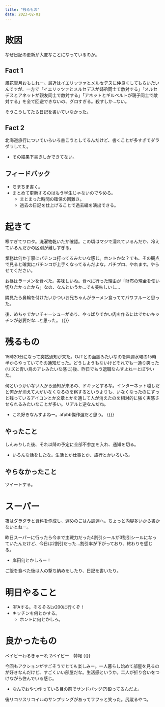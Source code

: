 ```yaml
---
title: "残るもの"
date: 2023-02-01
---
```



# 敗因
なぜ日記の更新が大変なことになっているのか。

## Fact 1
風花雪月おもしれー。最近はイエリッツァとメルセデスに仲良くしてもらいたいんですが、一方で「イエリッツァとメルセデスが姉弟同士で敵対する」「メルセデスとアネットが親友同士で敵対する」「アネットとギルベルトが親子同士で敵対する」を全て回避できないの、グロすぎる。殺すしか...ない。

そうこうしてたら日記を書いていなかった。

## Fact 2
北海道旅行についていろいろ書こうとしてるんだけど、書くことが多すぎてダラダラしてた。
- その結果下書きしかできてない。

## フィードバック
- ちまちま書く。
- まとめて更新するのはもう学生じゃないのでやめる。
  - まとまった時間の確保の困難さ。
  - 過去の日記を仕上げることで過去編を演出できる。

# 起きて
寒すぎてワロタ。洗濯物乾いたか確認。この頃はマジで濡れているんだか、冷えているんだかの区別が難しすぎる。

業務は何か丁寧にパチンコ打ってるみたいな感じ。ホントかな？でも、その観点で見ると確実にパチンコが上手くなってるんだよな。パチプロ、やれます。やらせてください。

お昼はラーメンを食べた。美味しいね。食べに行った理由が「財布の現金を使い切りたかったから」なの、なんというか...でも美味しいし...

隣見たら鼻輪を付けたいかついお兄ちゃんがラーメン食っててパワフルーと思った。

後、めちゃでかいチャーシューがあり、やっぱりでかい肉を作るにはでかいキッチンが必要だな...と思った。
{{<tweet user="dango_bot" id="1620800045145800705">}}

# 残るもの
15時20分になって突然通知が来た。OJTとの面談みたいなのを隔週水曜の15時半からやっていてその通知だった。どうしようもないけどそれでも一通り笑った(リズと青い鳥のアレみたいな感じ)後、昨日でもう退職なんすよねーとぼやいた。

何というかいない人から通知が来るの、ドキッとするな。インターネット越しだと何かが消えて人がいなくなるのを察するというよりも、いなくなったのにずっと残っているアイコンとか文章とかを通して人が消えたのを相対的に強く実感させられるみたいなことが多い。リアルと逆なんだね。

- これ好きなんすよねー。afpbb傑作選だと思う。
{{<tweet user="dango_bot" id="1433366793528090628">}}
## やったこと
しんみりした後、それ以降の予定に全部不参加を入れ、通知を切る。
- いろんな話をしたな。生活とか仕事とか、旅行とかいろいろ。
## やらなかったこと
ツイートする。

# スーパー
夜はダラダラと資料を作成し、遅めのごはん調達へ。ちょっと内容多いから書かないとねー。

昨日スーパーに行ったら今まで主戦力だった4割引シールが3割引シールになっていたんだけど、今日は2割引だった...割引率が下がっており、終わりを感じる。
- 岸田何とかしろー！

ご飯を食べた後は人の撃ち納めをしたり、日記を書いたり。

# 明日やること
- RFAする。そろそろLv200に行くぞ！
- キッチンを何とかする。
  - ホントに何とかしろ。

# 良かったもの
ベイビーわるきゅーれ 2ベイビー　特報
{{<youtube By5WBs4nXmc>}}

今回もアクションがすごそうでとても楽しみー。一人暮らし始めて部屋を見るのが好きなんだけど、すごくいい部屋だな。生活感というか。二人が折り合いをつけながら住んでいる感じ。
- なんでおやつ作っている目の前でサンドバッグ(?)殴ってるんだよ。

後リコリスリコイルのサンプリングがあってフフッと笑った。尻蹴るやつ。